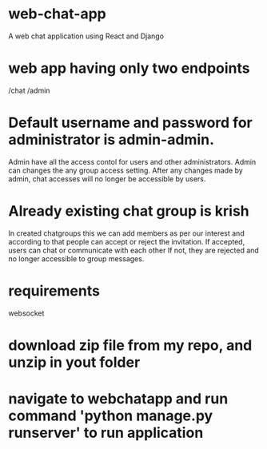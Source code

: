# web-chat-app

A web chat application using React and Django

# web app having only two endpoints

/chat
/admin

<!-- /admin -->

# Default username and password for administrator is admin-admin.

Admin have all the access contol for users and other administrators.
Admin can changes the any group access setting.
After any changes made by admin, chat accesses will no longer be accessible by users.

<!-- /chat -->

# Already existing chat group is krish

In created chatgroups this we can add members as per our interest and according to that people can accept or reject the invitation.
If accepted,
users can chat or communicate with each other
If not,
they are rejected and no longer accessible to group messages.

# requirements

websocket

# download zip file from my repo, and unzip in yout folder

# navigate to webchatapp and run command 'python manage.py runserver' to run application
